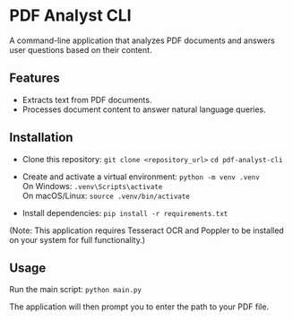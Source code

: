 # PDF Analyst CLI
A command-line application that analyzes PDF documents and answers user questions based on their content.

## Features
* Extracts text from PDF documents.
* Processes document content to answer natural language queries.

## Installation
* Clone this repository:
`git clone <repository_url>`
`cd pdf-analyst-cli`

* Create and activate a virtual environment:
`python -m venv .venv` <br>
  On Windows:
`.venv\Scripts\activate` <br>
  On macOS/Linux:
`source .venv/bin/activate`

* Install dependencies:
`pip install -r requirements.txt`

(Note: This application requires Tesseract OCR and Poppler to be installed on your system for full functionality.)

## Usage
Run the main script:
`python main.py`

The application will then prompt you to enter the path to your PDF file.
